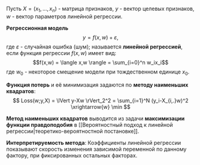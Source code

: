 Пусть $X=(x_1,...,x_n)$ - матрица признаков, $y$ - вектор целевых признаков, $w$ - вектор параметров линейной регрессии.

**Регрессионная модель**$$y = f(x,w) + \varepsilon,$$где $\varepsilon$ - случайная ошибка (шум); называется **линейной регрессией**, если функция регрессии $f(x,w)$ имеет вид:$$f(x,w) = \langle x,w \rangle = \sum_{i=0}^n w_ix_i$$где $w_0$ - некоторое смещение модели при тождественном единице $x_0$.

**Функция потерь** и её минимизация задаются по **методу наименьших квадратов**:
$$
Loss(w;y,X) = \lVert y-Xw \rVert_2^2 = \sum_{i=1}^N (y_i-X_{i,.}w)^2 \xrightarrow{w} \min
$$

**Метод наименьших квадратов** выводится из задачи **максимизации функции правдоподобия** в [[Вероятностный подход к линейной регрессии|теоретико-вероятностной постановке]].

**Интерпретируемость метода**:
Коэффициенты линейной регрессии показывают скорость изменения зависимой переменной по данному фактору, при фиксированных остальных факторах.